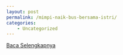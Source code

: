 ```yaml
---
layout: post
permalink: /mimpi-naik-bus-bersama-istri/
categories:
    - Uncategorized
---
```


[Baca Selengkapnya](/09)